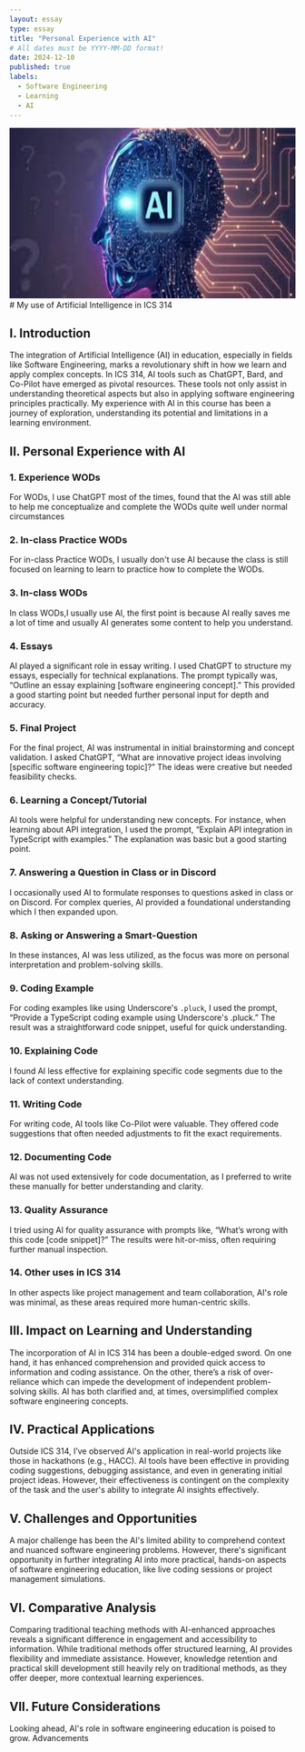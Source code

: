 ```yaml
---
layout: essay
type: essay
title: "Personal Experience with AI"
# All dates must be YYYY-MM-DD format!
date: 2024-12-10
published: true
labels:
  - Software Engineering
  - Learning
  - AI
---
```


<img height = "300px" class="rounded float-start pe-4" src="../img/AI.jpg">
# My use of Artificial Intelligence in ICS 314

## I. Introduction

The integration of Artificial Intelligence (AI) in education, especially in fields like Software Engineering, marks a revolutionary shift in how we learn and apply complex concepts. In ICS 314, AI tools such as ChatGPT, Bard, and Co-Pilot have emerged as pivotal resources. These tools not only assist in understanding theoretical aspects but also in applying software engineering principles practically. My experience with AI in this course has been a journey of exploration, understanding its potential and limitations in a learning environment.

## II. Personal Experience with AI

### 1. Experience WODs 
For WODs, I use ChatGPT most of the times, found that the AI was still able to help me conceptualize and complete the WODs quite well under normal circumstances

### 2. In-class Practice WODs
For in-class Practice WODs, I usually don't use AI because the class is still focused on learning to learn to practice how to complete the WODs.

### 3. In-class WODs
In class WODs,I usually use AI, the first point is because AI really saves me a lot of time and usually AI generates some content to help you understand.

### 4. Essays
AI played a significant role in essay writing. I used ChatGPT to structure my essays, especially for technical explanations. The prompt typically was, “Outline an essay explaining [software engineering concept].” This provided a good starting point but needed further personal input for depth and accuracy.

### 5. Final Project
For the final project, AI was instrumental in initial brainstorming and concept validation. I asked ChatGPT, “What are innovative project ideas involving [specific software engineering topic]?” The ideas were creative but needed feasibility checks.

### 6. Learning a Concept/Tutorial
AI tools were helpful for understanding new concepts. For instance, when learning about API integration, I used the prompt, “Explain API integration in TypeScript with examples.” The explanation was basic but a good starting point.

### 7. Answering a Question in Class or in Discord
I occasionally used AI to formulate responses to questions asked in class or on Discord. For complex queries, AI provided a foundational understanding which I then expanded upon.

### 8. Asking or Answering a Smart-Question
In these instances, AI was less utilized, as the focus was more on personal interpretation and problem-solving skills.

### 9. Coding Example
For coding examples like using Underscore's `.pluck`, I used the prompt, “Provide a TypeScript coding example using Underscore's .pluck.” The result was a straightforward code snippet, useful for quick understanding.

### 10. Explaining Code
I found AI less effective for explaining specific code segments due to the lack of context understanding.

### 11. Writing Code
For writing code, AI tools like Co-Pilot were valuable. They offered code suggestions that often needed adjustments to fit the exact requirements.

### 12. Documenting Code
AI was not used extensively for code documentation, as I preferred to write these manually for better understanding and clarity.

### 13. Quality Assurance
I tried using AI for quality assurance with prompts like, “What’s wrong with this code [code snippet]?” The results were hit-or-miss, often requiring further manual inspection.

### 14. Other uses in ICS 314
In other aspects like project management and team collaboration, AI's role was minimal, as these areas required more human-centric skills.

## III. Impact on Learning and Understanding

The incorporation of AI in ICS 314 has been a double-edged sword. On one hand, it has enhanced comprehension and provided quick access to information and coding assistance. On the other, there’s a risk of over-reliance which can impede the development of independent problem-solving skills. AI has both clarified and, at times, oversimplified complex software engineering concepts.

## IV. Practical Applications

Outside ICS 314, I’ve observed AI's application in real-world projects like those in hackathons (e.g., HACC). AI tools have been effective in providing coding suggestions, debugging assistance, and even in generating initial project ideas. However, their effectiveness is contingent on the complexity of the task and the user's ability to integrate AI insights effectively.

## V. Challenges and Opportunities

A major challenge has been the AI's limited ability to comprehend context and nuanced software engineering problems. However, there's significant opportunity in further integrating AI into more practical, hands-on aspects of software engineering education, like live coding sessions or project management simulations.

## VI. Comparative Analysis

Comparing traditional teaching methods with AI-enhanced approaches reveals a significant difference in engagement and accessibility to information. While traditional methods offer structured learning, AI provides flexibility and immediate assistance. However, knowledge retention and practical skill development still heavily rely on traditional methods, as they offer deeper, more contextual learning experiences.

## VII. Future Considerations
Looking ahead, AI's role in software engineering education is poised to grow. Advancements
